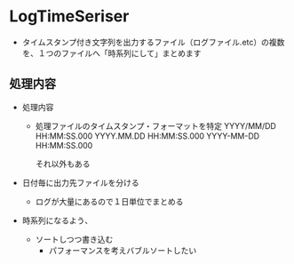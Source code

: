 # LogTimeSeriser

* タイムスタンプ付き文字列を出力するファイル（ログファイル.etc）の複数を、１つのファイルへ「時系列にして」まとめます


## 処理内容

* 処理内容
  * 処理ファイルのタイムスタンプ・フォーマットを特定
	YYYY/MM/DD HH:MM:SS.000
	YYYY.MM.DD HH:MM:SS.000
	YYYY-MM-DD HH:MM:SS.000

	それ以外もある

* 日付毎に出力先ファイルを分ける
  * ログが大量にあるので１日単位でまとめる

* 時系列になるよう、
  * ソートしつつ書き込む
    * パフォーマンスを考えバブルソートしたい




